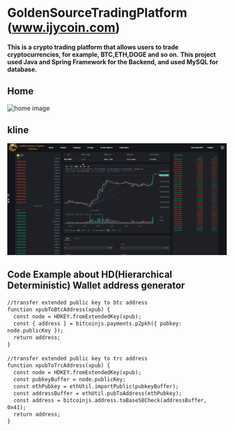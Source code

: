 # GoldenSourceTradingPlatform (www.ijycoin.com)
**This is a crypto trading platform that allows users to trade cryptocurrencies, for example, BTC,ETH,DOGE and so on.**
**This project used Java and Spring Framework for the Backend, and used MySQL for database.**


## Home
![home image](/images/home.gif)


## kline
![kline image](/images/kline.gif)

## Code Example about HD(Hierarchical Deterministic)  Wallet address generator
```
//transfer extended public key to btc address
function xpubToBtcAddress(xpub) {
  const node = HDKEY.fromExtendedKey(xpub);
  const { address } = bitcoinjs.payments.p2pkh({ pubkey: node.publicKey });
  return address;
}

//transfer extended public key to trc address
function xpubToTrcAddress(xpub) {
  const node = HDKEY.fromExtendedKey(xpub);
  const pubkeyBuffer = node.publicKey;
  const ethPubkey = ethUtil.importPublic(pubkeyBuffer);
  const addressBuffer = ethUtil.pubToAddress(ethPubkey);
  const address = bitcoinjs.address.toBase58Check(addressBuffer, 0x41);
  return address;
}
```
